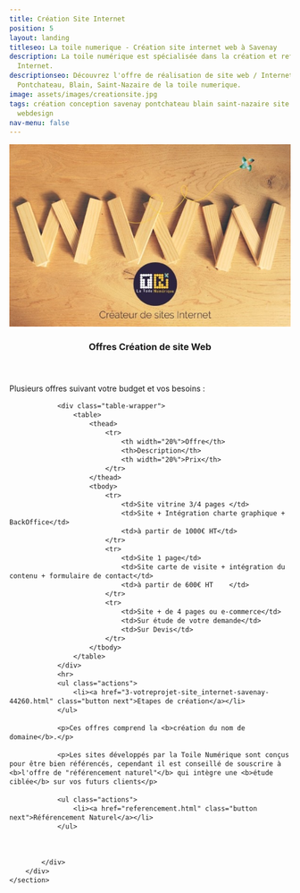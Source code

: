 ```yaml
---
title: Création Site Internet
position: 5
layout: landing
titleseo: La toile numerique - Création site internet web à Savenay
description: La toile numérique est spécialisée dans la création et refonte de site
  Internet.
descriptionseo: Découvrez l'offre de réalisation de site web / Internet à Savenay,
  Pontchateau, Blain, Saint-Nazaire de la toile numerique.
image: assets/images/creationsite.jpg
tags: création conception savenay pontchateau blain saint-nazaire site web internet
  webdesign
nav-menu: false
---
```


<!-- Main -->
<div id="main">

<!-- One -->
<section id="one" class="spotlights">
	<section>
		<a href="#" class="image">
			<img src="assets/images/creationsite.jpg" alt="conception site web internet blain savenay saint nazaire pontchateau nantes" data-position="center center" />
		</a>
		<div class="content">
			<div class="inner">
				<header class="major">
					<h3>Offres Création de site Web</h3>
				</header>
				<p>Plusieurs offres suivant votre budget et vos besoins :</p>

				<div class="table-wrapper">
					<table>
						<thead>
							<tr>
								<th width="20%">Offre</th>
								<th>Description</th>
								<th width="20%">Prix</th>
							</tr>
						</thead>
						<tbody>
							<tr>
								<td>Site vitrine 3/4 pages </td>
								<td>Site + Intégration charte graphique + BackOffice</td>
								<td>à partir de 1000€ HT</td>
							</tr>
							<tr>
								<td>Site 1 page</td>
								<td>Site carte de visite + intégration du contenu + formulaire de contact</td>
								<td>à partir de 600€ HT    </td>
							</tr>
							<tr>
								<td>Site + de 4 pages ou e-commerce</td>
								<td>Sur étude de votre demande</td>
								<td>Sur Devis</td>
							</tr>
						</tbody>							
					</table>
				</div>
				<hr>
				<ul class="actions">
					<li><a href="3-votreprojet-site_internet-savenay-44260.html" class="button next">Etapes de création</a></li>
				</ul>
				
				<p>Ces offres comprend la <b>création du nom de domaine</b>.</p>
				
				<p>Les sites développés par la Toile Numérique sont conçus pour être bien référencés, cependant il est conseillé de souscrire à <b>l'offre de "référencement naturel"</b> qui intègre une <b>étude ciblée</b> sur vos futurs clients</p>

				<ul class="actions">
					<li><a href="referencement.html" class="button next">Référencement Naturel</a></li>
				</ul>


			
			</div>
		</div>
	</section>
</section>

</div>
